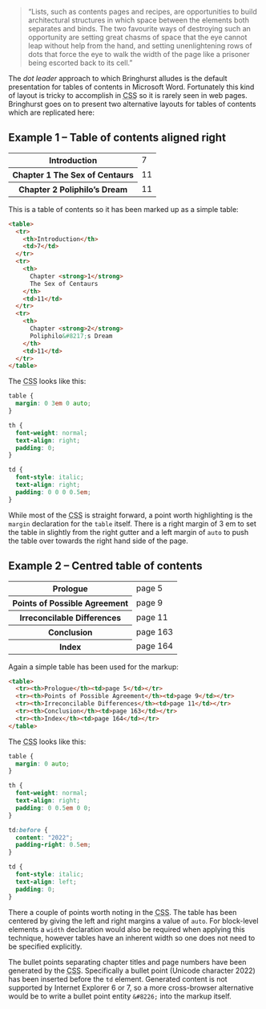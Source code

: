 <blockquote class='quote-from-book'>	<p><span class='ic'>“</span>Lists, such as contents pages and recipes, are opportunities to build architectural structures in which space between the elements both separates and binds. The two favourite ways of destroying such an opportunity are setting great chasms of space that the eye cannot leap without help from the hand, and setting unenlightening rows of dots that force the eye to walk the width of the page like a prisoner being escorted back to its cell.”</p>
 </blockquote>
<p>The <dfn>dot leader</dfn> approach to which Bringhurst alludes is the default presentation for tables of contents in Microsoft Word. Fortunately this kind of layout is tricky to accomplish in <abbr title="Cascading Style Sheets">CSS</abbr> so it is rarely seen in web pages. Bringhurst goes on to present two alternative layouts for tables of contents which are replicated&nbsp;here:</p>

<h2>Example 1 – Table of contents aligned&nbsp;right</h2>

<div class="example"><table class="ex2-1-10-toc1">
<tr><th>Introduction</th><td>7</td></tr>
<tr><th>Chapter <strong>1</strong> The Sex of Centaurs</th><td>11</td></tr>
<tr><th>Chapter <strong>2</strong> Poliphilo’s Dream</th><td>11</td></tr>
</table></div>

<p>This is a table of contents so it has been marked up as a simple&nbsp;table:</p>

```html
<table>
  <tr>
    <th>Introduction</th>
    <td>7</td>
  </tr>
  <tr>
    <th>
      Chapter <strong>1</strong>
      The Sex of Centaurs
    </th>
    <td>11</td>
  </tr>
  <tr>
    <th>
      Chapter <strong>2</strong>
      Poliphilo&#8217;s Dream
    </th>
    <td>11</td>
  </tr>
</table>
```

<p>The <abbr title="Cascading Style Sheets">CSS</abbr> looks like&nbsp;this:</p>

```css
table {
  margin: 0 3em 0 auto;
}

th {
  font-weight: normal;
  text-align: right;
  padding: 0;
}

td {
  font-style: italic;
  text-align: right;
  padding: 0 0 0 0.5em;
}
```

<p>While most of the <abbr title="Cascading Style Sheets">CSS</abbr> is straight forward, a point worth highlighting is the <code>margin</code> declaration for the <code>table</code> itself. There is a right margin of 3&nbsp;em to set the table in slightly from the right gutter and a left margin of <code>auto</code> to push the table over towards the right hand side of the&nbsp;page.</p>

<h2>Example 2 – Centred table of&nbsp;contents</h2>

<div class="example"><table class="ex2-1-10-toc2">
<tr><th>Prologue</th><td>page 5</td></tr>
<tr><th>Points of Possible Agreement</th><td>page 9</td></tr>
<tr><th>Irreconcilable Differences</th><td>page 11</td></tr>
<tr><th>Conclusion</th><td>page 163</td></tr>
<tr><th>Index</th><td>page 164</td></tr>
</table></div>

<p>Again a simple table has been used for the&nbsp;markup:</p>

```html
<table>
  <tr><th>Prologue</th><td>page 5</td></tr>
  <tr><th>Points of Possible Agreement</th><td>page 9</td></tr>
  <tr><th>Irreconcilable Differences</th><td>page 11</td></tr>
  <tr><th>Conclusion</th><td>page 163</td></tr>
  <tr><th>Index</th><td>page 164</td></tr>
</table>
```

<p>The <abbr title="Cascading Style Sheets">CSS</abbr> looks like&nbsp;this:</p>

```css
table {
  margin: 0 auto;
}

th {
  font-weight: normal;
  text-align: right;
  padding: 0 0.5em 0 0;
}

td:before {
  content: "2022";
  padding-right: 0.5em;
}

td {
  font-style: italic;
  text-align: left;
  padding: 0;
}
```

<p>There a couple of points worth noting in the <abbr title="Cascading Style Sheets">CSS</abbr>. The table has been centered by giving the left and right margins a value of <code>auto</code>. For block-level elements a <code>width</code> declaration would also be required when applying this technique, however tables have an inherent width so one does not need to be specified&nbsp;explicitly.</p>

<p>The bullet points separating chapter titles and page numbers have been generated by the <abbr title="Cascading Style Sheets">CSS</abbr>. Specifically a bullet point <span class='bracket'>(</span>Unicode character 2022<span class='bracket'>)</span> has been inserted before the <code>td</code> element. Generated content is not supported by Internet Explorer 6&nbsp;or 7, so a more cross-browser alternative would be to write a bullet point entity <code>&amp;#8226;</code> into the markup&nbsp;itself.</p>

